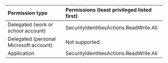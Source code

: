|Permission type|Permissions (least privileged listed first)|
|:---|:---|
|Delegated (work or school account)|SecurityIdentitiesActions.ReadWrite.All|
|Delegated (personal Microsoft account)|Not supported.|
|Application|SecurityIdentitiesActions.ReadWrite.All|
